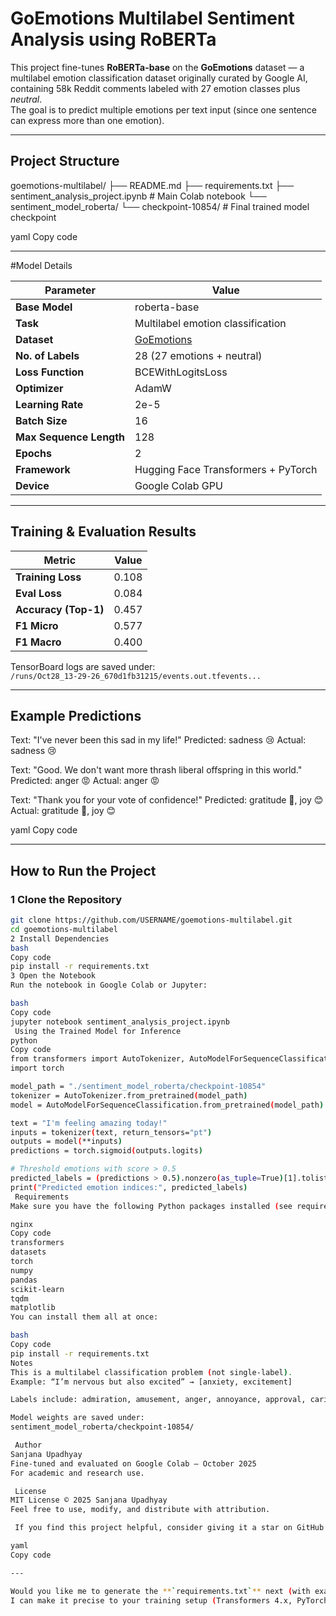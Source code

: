 #  GoEmotions Multilabel Sentiment Analysis using RoBERTa

This project fine-tunes **RoBERTa-base** on the **GoEmotions** dataset — a multilabel emotion classification dataset originally curated by Google AI, containing 58k Reddit comments labeled with 27 emotion classes plus *neutral*.  
The goal is to predict multiple emotions per text input (since one sentence can express more than one emotion).

---

## Project Structure

goemotions-multilabel/
├── README.md
├── requirements.txt
├── sentiment_analysis_project.ipynb # Main Colab notebook
└── sentiment_model_roberta/
└── checkpoint-10854/ # Final trained model checkpoint

yaml
Copy code

---

#Model Details

| Parameter | Value |
|------------|--------|
| **Base Model** | roberta-base |
| **Task** | Multilabel emotion classification |
| **Dataset** | [GoEmotions](https://huggingface.co/datasets/go_emotions) |
| **No. of Labels** | 28 (27 emotions + neutral) |
| **Loss Function** | BCEWithLogitsLoss |
| **Optimizer** | AdamW |
| **Learning Rate** | 2e-5 |
| **Batch Size** | 16 |
| **Max Sequence Length** | 128 |
| **Epochs** | 2 |
| **Framework** | Hugging Face Transformers + PyTorch |
| **Device** | Google Colab GPU |

---

##  Training & Evaluation Results

| Metric | Value |
|--------|--------|
| **Training Loss** | 0.108 |
| **Eval Loss** | 0.084 |
| **Accuracy (Top-1)** | 0.457 |
| **F1 Micro** | 0.577 |
| **F1 Macro** | 0.400 |

 TensorBoard logs are saved under:  
`/runs/Oct28_13-29-26_670d1fb31215/events.out.tfevents...`

---

##  Example Predictions

Text: "I've never been this sad in my life!"
Predicted: sadness 😢
Actual: sadness 😢

Text: "Good. We don't want more thrash liberal offspring in this world."
Predicted: anger 😡
Actual: anger 😡

Text: "Thank you for your vote of confidence!"
Predicted: gratitude 🙏, joy 😊
Actual: gratitude 🙏, joy 😊

yaml
Copy code

---

## How to Run the Project

### 1️ Clone the Repository
```bash
git clone https://github.com/USERNAME/goemotions-multilabel.git
cd goemotions-multilabel
2️ Install Dependencies
bash
Copy code
pip install -r requirements.txt
3️ Open the Notebook
Run the notebook in Google Colab or Jupyter:

bash
Copy code
jupyter notebook sentiment_analysis_project.ipynb
 Using the Trained Model for Inference
python
Copy code
from transformers import AutoTokenizer, AutoModelForSequenceClassification
import torch

model_path = "./sentiment_model_roberta/checkpoint-10854"
tokenizer = AutoTokenizer.from_pretrained(model_path)
model = AutoModelForSequenceClassification.from_pretrained(model_path)

text = "I'm feeling amazing today!"
inputs = tokenizer(text, return_tensors="pt")
outputs = model(**inputs)
predictions = torch.sigmoid(outputs.logits)

# Threshold emotions with score > 0.5
predicted_labels = (predictions > 0.5).nonzero(as_tuple=True)[1].tolist()
print("Predicted emotion indices:", predicted_labels)
 Requirements
Make sure you have the following Python packages installed (see requirements.txt for exact versions):

nginx
Copy code
transformers
datasets
torch
numpy
pandas
scikit-learn
tqdm
matplotlib
You can install them all at once:

bash
Copy code
pip install -r requirements.txt
Notes
This is a multilabel classification problem (not single-label).
Example: “I’m nervous but also excited” → [anxiety, excitement]

Labels include: admiration, amusement, anger, annoyance, approval, caring, confusion, curiosity, desire, disappointment, disgust, embarrassment, excitement, fear, gratitude, grief, joy, love, nervousness, optimism, pride, realization, relief, remorse, sadness, surprise, neutral.

Model weights are saved under:
sentiment_model_roberta/checkpoint-10854/

 Author
Sanjana Upadhyay
Fine-tuned and evaluated on Google Colab — October 2025
For academic and research use.

 License
MIT License © 2025 Sanjana Upadhyay
Feel free to use, modify, and distribute with attribution.

 If you find this project helpful, consider giving it a star on GitHub!

yaml
Copy code

---

Would you like me to generate the **`requirements.txt`** next (with exact versions used in Colab so anyone cloning can run it smoothly)?  
I can make it precise to your training setup (Transformers 4.x, PyTorch 2.x, etc.).

